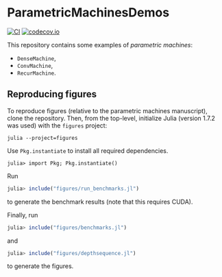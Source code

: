 # ParametricMachinesDemos

[![CI](https://github.com/BeaverResearch/ParametricMachinesDemos.jl/workflows/CI/badge.svg?branch=main)](https://github.com/BeaverResearch/ParametricMachinesDemos.jl/actions?query=workflow%3ACI+branch%3Amain)
[![codecov.io](http://codecov.io/github/BeaverResearch/ParametricMachinesDemos.jl/coverage.svg?branch=main)](http://codecov.io/github/BeaverResearch/ParametricMachinesDemos.jl?branch=main)

This repository contains some examples of _parametric machines_:

- `DenseMachine`,
- `ConvMachine`,
- `RecurMachine`.

## Reproducing figures

To reproduce figures (relative to the parametric machines manuscript), clone the repository.
Then, from the top-level, initialize Julia (version 1.7.2 was used) with the `figures` project:

```
julia --project=figures
```

Use `Pkg.instantiate` to install all required dependencies.

```julia-repl
julia> import Pkg; Pkg.instantiate()
```

Run

```julia
julia> include("figures/run_benchmarks.jl")
```

to generate the benchmark results (note that this requires CUDA).

Finally, run

```julia
julia> include("figures/benchmarks.jl")
```

and

```julia
julia> include("figures/depthsequence.jl")
```

to generate the figures.